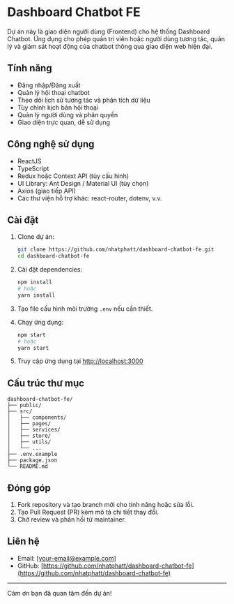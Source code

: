 # Dashboard Chatbot FE

Dự án này là giao diện người dùng (Frontend) cho hệ thống Dashboard Chatbot. Ứng dụng cho phép quản trị viên hoặc người dùng tương tác, quản lý và giám sát hoạt động của chatbot thông qua giao diện web hiện đại.

## Tính năng

- Đăng nhập/Đăng xuất
- Quản lý hội thoại chatbot
- Theo dõi lịch sử tương tác và phân tích dữ liệu
- Tùy chỉnh kịch bản hội thoại
- Quản lý người dùng và phân quyền
- Giao diện trực quan, dễ sử dụng

## Công nghệ sử dụng

- ReactJS
- TypeScript
- Redux hoặc Context API (tùy cấu hình)
- UI Library: Ant Design / Material UI (tùy chọn)
- Axios (giao tiếp API)
- Các thư viện hỗ trợ khác: react-router, dotenv, v.v.

## Cài đặt

1. Clone dự án:
    ```bash
    git clone https://github.com/nhatphatt/dashboard-chatbot-fe.git
    cd dashboard-chatbot-fe
    ```

2. Cài đặt dependencies:
    ```bash
    npm install
    # hoặc
    yarn install
    ```

3. Tạo file cấu hình môi trường `.env` nếu cần thiết.

4. Chạy ứng dụng:
    ```bash
    npm start
    # hoặc
    yarn start
    ```

5. Truy cập ứng dụng tại [http://localhost:3000](http://localhost:3000)

## Cấu trúc thư mục

```
dashboard-chatbot-fe/
├── public/
├── src/
│   ├── components/
│   ├── pages/
│   ├── services/
│   ├── store/
│   ├── utils/
│   └── ...
├── .env.example
├── package.json
└── README.md
```

## Đóng góp

1. Fork repository và tạo branch mới cho tính năng hoặc sửa lỗi.
2. Tạo Pull Request (PR) kèm mô tả chi tiết thay đổi.
3. Chờ review và phản hồi từ maintainer.

## Liên hệ

- Email: [your-email@example.com]
- GitHub: [https://github.com/nhatphatt/dashboard-chatbot-fe](https://github.com/nhatphatt/dashboard-chatbot-fe)

---

Cảm ơn bạn đã quan tâm đến dự án!
